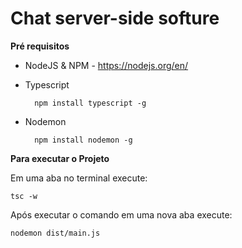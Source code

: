 # Chat server-side softure

**Pré requisitos**
* NodeJS & NPM - https://nodejs.org/en/
* Typescript

        npm install typescript -g
* Nodemon
 
        npm install nodemon -g


**Para executar o Projeto**

Em uma aba no terminal execute:

`tsc -w`

Após executar o comando em uma nova aba execute:

`nodemon dist/main.js`
